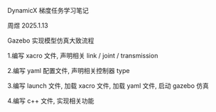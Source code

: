 DynamicX 梯度任务学习笔记

周煜 2025.1.13



Gazebo 实现模型仿真大致流程

1.编写 xacro 文件, 声明相关 link / joint / transmission

2.编写 yaml 配置文件, 声明相关控制器 type

3.编写 launch 文件, 加载 xacro 文件, 加载 yaml 文件, 启动 gazebo 仿真

4.编写 c++ 文件, 实现相关功能
